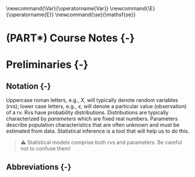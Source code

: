 

\newcommand{\Var}{\operatorname{Var}}
\newcommand{\E}{\operatorname{E}}
\newcommand{\se}{\mathsf{se}}

# (PART\*) Course Notes {-}

# Preliminaries {-}

## Notation {-}

Uppercase roman letters, e.g., $X$, will typically denote random variables (rvs); lower case letters, e.g., $x$, will denote a particular value (observation) of a rv. Rvs have probability distributions. Distributions are typically characterized by *parameters* which are fixed real numbers. Parameters describe population characteristics that are often unknown and must be estimated from data. Statistical inference is a tool that will help us to do this.

> ⚠️  Statistical models comprise both rvs and parameters. Be careful not to confuse them! 

## Abbreviations {-}

<!--html_preserve--><div id="htmlwidget-a2aeb0597dae703c0b91" style="width:100%;height:auto;" class="datatables html-widget"></div>
<script type="application/json" data-for="htmlwidget-a2aeb0597dae703c0b91">{"x":{"filter":"none","caption":"<caption>Collection of abbreviations that are used in these notes.<\/caption>","autoHideNavigation":true,"data":[["pdf","cdf","rv","iid","obs","CI","df"],["probability density function","cumulative distribution function","random variable","independent and identically distributed","observations","confidence interval","degrees of freedom"]],"container":"<table class=\"display\">\n  <thead>\n    <tr>\n      <th>Abbreviation<\/th>\n      <th>Expanded<\/th>\n    <\/tr>\n  <\/thead>\n<\/table>","options":{"pageLength":5,"scrollX":true,"order":[],"autoWidth":false,"orderClasses":false,"lengthMenu":[5,10,25,50,100]}},"evals":[],"jsHooks":[]}</script><!--/html_preserve-->
